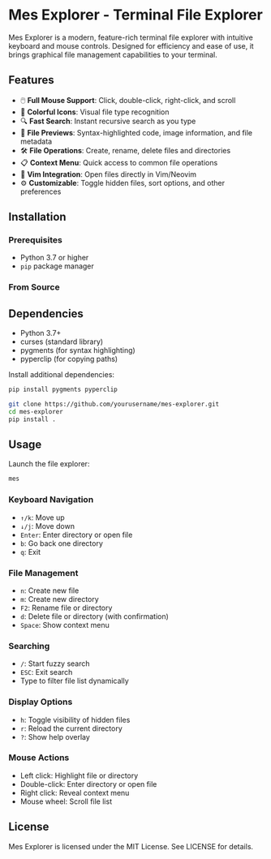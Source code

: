 # Mes Explorer - Terminal File Explorer

Mes Explorer is a modern, feature-rich terminal file explorer with intuitive keyboard and mouse controls. Designed for efficiency and ease of use, it brings graphical file management capabilities to your terminal.

## Features

- 🖱️ **Full Mouse Support**: Click, double-click, right-click, and scroll
- 🎨 **Colorful Icons**: Visual file type recognition
- 🔍 **Fast Search**: Instant recursive search as you type
- 📄 **File Previews**: Syntax-highlighted code, image information, and file metadata
- 🛠️ **File Operations**: Create, rename, delete files and directories
- 📋 **Context Menu**: Quick access to common file operations
- 🧩 **Vim Integration**: Open files directly in Vim/Neovim
- ⚙️ **Customizable**: Toggle hidden files, sort options, and other preferences

## Installation

### Prerequisites

- Python 3.7 or higher
- `pip` package manager


### From Source

## Dependencies

- Python 3.7+
- curses (standard library)
- pygments (for syntax highlighting)
- pyperclip (for copying paths)

Install additional dependencies:

```bash
pip install pygments pyperclip
```

```bash
git clone https://github.com/yourusername/mes-explorer.git
cd mes-explorer
pip install .
```

## Usage

Launch the file explorer:

```bash
mes
```

### Keyboard Navigation

- `↑/k`: Move up
- `↓/j`: Move down
- `Enter`: Enter directory or open file
- `b`: Go back one directory
- `q`: Exit

### File Management

- `n`: Create new file
- `m`: Create new directory
- `F2`: Rename file or directory
- `d`: Delete file or directory (with confirmation)
- `Space`: Show context menu

### Searching

- `/`: Start fuzzy search
- `ESC`: Exit search
- Type to filter file list dynamically

### Display Options

- `h`: Toggle visibility of hidden files
- `r`: Reload the current directory
- `?`: Show help overlay

### Mouse Actions

- Left click: Highlight file or directory
- Double-click: Enter directory or open file
- Right click: Reveal context menu
- Mouse wheel: Scroll file list




## License

Mes Explorer is licensed under the MIT License. See LICENSE for details.


